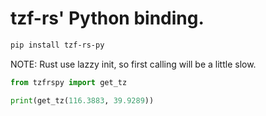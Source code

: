 # tzf-rs' Python binding.

```bash
pip install tzf-rs-py
```

NOTE: Rust use lazzy init, so first calling will be a little slow.

```python
from tzfrspy import get_tz

print(get_tz(116.3883, 39.9289))
```
